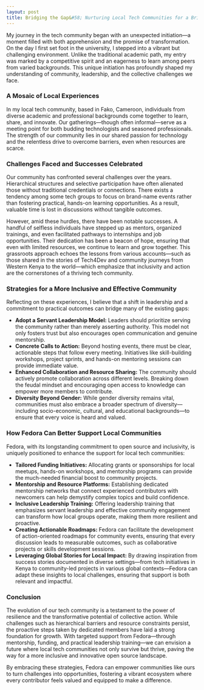 ```yaml
---
layout: post
title: Bridging the Gap&#58; Nurturing Local Tech Communities for a Brighter Future
---
```


My journey in the tech community began with an unexpected initiation—a moment filled with both apprehension and the promise of transformation. On the day I first set foot in the university, I stepped into a vibrant but challenging environment. Unlike the traditional academic path, my entry was marked by a competitive spirit and an eagerness to learn among peers from varied backgrounds. This unique initiation has profoundly shaped my understanding of community, leadership, and the collective challenges we face.

### A Mosaic of Local Experiences

In my local tech community, based in Fako, Cameroon, individuals from diverse academic and professional backgrounds come together to learn, share, and innovate. Our gatherings—though often informal—serve as a meeting point for both budding technologists and seasoned professionals. The strength of our community lies in our shared passion for technology and the relentless drive to overcome barriers, even when resources are scarce.

### Challenges Faced and Successes Celebrated

Our community has confronted several challenges over the years. Hierarchical structures and selective participation have often alienated those without traditional credentials or connections. There exists a tendency among some tech groups to focus on brand-name events rather than fostering practical, hands-on learning opportunities. As a result, valuable time is lost in discussions without tangible outcomes.

However, amid these hurdles, there have been notable successes. A handful of selfless individuals have stepped up as mentors, organized trainings, and even facilitated pathways to internships and job opportunities. Their dedication has been a beacon of hope, ensuring that even with limited resources, we continue to learn and grow together. This grassroots approach echoes the lessons from various accounts—such as those shared in the stories of Tech4Dev and community journeys from Western Kenya to the world—which emphasize that inclusivity and action are the cornerstones of a thriving tech community.

### Strategies for a More Inclusive and Effective Community

Reflecting on these experiences, I believe that a shift in leadership and a commitment to practical outcomes can bridge many of the existing gaps:
  
- **Adopt a Servant Leadership Model:** Leaders should prioritize serving the community rather than merely asserting authority. This model not only fosters trust but also encourages open communication and genuine mentorship.
- **Concrete Calls to Action:** Beyond hosting events, there must be clear, actionable steps that follow every meeting. Initiatives like skill-building workshops, project sprints, and hands-on mentoring sessions can provide immediate value.
- **Enhanced Collaboration and Resource Sharing:** The community should actively promote collaboration across different levels. Breaking down the feudal mindset and encouraging open access to knowledge can empower more members to contribute.
- **Diversity Beyond Gender:** While gender diversity remains vital, communities must also embrace a broader spectrum of diversity—including socio-economic, cultural, and educational backgrounds—to ensure that every voice is heard and valued.

### How Fedora Can Better Support Local Communities

Fedora, with its longstanding commitment to open source and inclusivity, is uniquely positioned to enhance the support for local tech communities:
  
- **Tailored Funding Initiatives:** Allocating grants or sponsorships for local meetups, hands-on workshops, and mentorship programs can provide the much-needed financial boost to community projects.
- **Mentorship and Resource Platforms:** Establishing dedicated mentorship networks that connect experienced contributors with newcomers can help demystify complex topics and build confidence.
- **Inclusive Leadership Training:** Offering leadership training that emphasizes servant leadership and effective community engagement can transform how local groups operate, making them more resilient and proactive.
- **Creating Actionable Roadmaps:** Fedora can facilitate the development of action-oriented roadmaps for community events, ensuring that every discussion leads to measurable outcomes, such as collaborative projects or skills development sessions.
- **Leveraging Global Stories for Local Impact:** By drawing inspiration from success stories documented in diverse settings—from tech initiatives in Kenya to community-led projects in various global contexts—Fedora can adapt these insights to local challenges, ensuring that support is both relevant and impactful.

### Conclusion

The evolution of our tech community is a testament to the power of resilience and the transformative potential of collective action. While challenges such as hierarchical barriers and resource constraints persist, the proactive steps taken by dedicated members have laid a strong foundation for growth. With targeted support from Fedora—through mentorship, funding, and practical leadership training—we can envision a future where local tech communities not only survive but thrive, paving the way for a more inclusive and innovative open source landscape.

By embracing these strategies, Fedora can empower communities like ours to turn challenges into opportunities, fostering a vibrant ecosystem where every contributor feels valued and equipped to make a difference.
